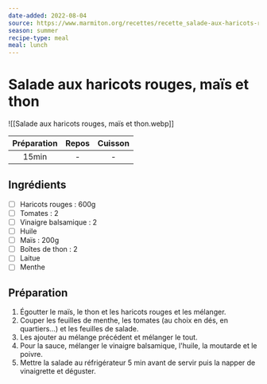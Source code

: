 ```yaml
---
date-added: 2022-08-04
source: https://www.marmiton.org/recettes/recette_salade-aux-haricots-rouges-mais-et-thon_49242.aspx
season: summer
recipe-type: meal
meal: lunch
---
```


# Salade aux haricots rouges, maïs et thon

![[Salade aux haricots rouges, maïs et thon.webp]]

| Préparation | Repos | Cuisson |
|:-----------:|:-----:|:-------:|
|    15min    |   -   |    -    |

## Ingrédients

- [ ] Haricots rouges : 600g
- [ ] Tomates : 2
- [ ] Vinaigre balsamique : 2
- [ ] Huile
- [ ] Maïs : 200g
- [ ] Boîtes de thon : 2
- [ ] Laitue
- [ ] Menthe

## Préparation

1. Égoutter le maïs, le thon et les haricots rouges et les mélanger.
2. Couper les feuilles de menthe, les tomates (au choix en dés, en quartiers...) et les feuilles de salade.
3. Les ajouter au mélange précédent et mélanger le tout.
4. Pour la sauce, mélanger le vinaigre balsamique, l'huile, la moutarde et le poivre.
5. Mettre la salade au réfrigérateur 5 min avant de servir puis la napper de vinaigrette et déguster.
